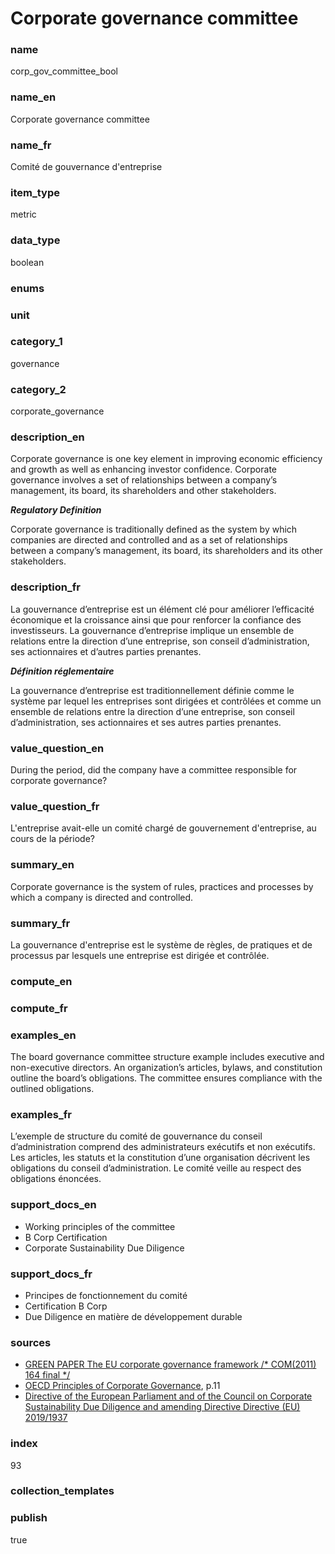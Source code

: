 # Corporate governance committee

### name

corp_gov_committee_bool

### name_en

Corporate governance committee

### name_fr

Comité de gouvernance d'entreprise

### item_type

metric

### data_type

boolean

### enums



### unit



### category_1

governance

### category_2

corporate_governance

### description_en

Corporate governance is one key element in improving economic efficiency and growth as well as
enhancing investor confidence. Corporate governance involves a set of relationships between a
company’s management, its board, its shareholders and other stakeholders.

***Regulatory Definition***

Corporate governance is traditionally defined as the system by which companies are directed and
controlled and as a set of relationships between a company’s management, its board, its shareholders
and its other stakeholders.


### description_fr

La gouvernance d’entreprise est un élément clé pour améliorer l’efficacité économique et la
croissance ainsi que pour renforcer la confiance des investisseurs. La gouvernance d’entreprise
implique un ensemble de relations entre la direction d’une entreprise, son conseil d’administration,
ses actionnaires et d’autres parties prenantes.

***Définition réglementaire***

La gouvernance d’entreprise est traditionnellement définie comme le système par lequel les
entreprises sont dirigées et contrôlées et comme un ensemble de relations entre la direction
d’une entreprise, son conseil d’administration, ses actionnaires et ses autres parties prenantes.

### value_question_en

During the period, did the company have a committee responsible for
corporate governance?

### value_question_fr

L'entreprise avait-elle un comité chargé de
gouvernement d'entreprise, au cours de la période?

### summary_en

Corporate governance is the system of rules, practices and processes by which a company is directed and controlled.

### summary_fr

La gouvernance d'entreprise est le système de règles, de pratiques et de processus par lesquels une entreprise est dirigée et contrôlée.

### compute_en



### compute_fr



### examples_en

The board governance committee structure example includes executive and non-executive directors.
An organization’s articles, bylaws, and constitution outline the board’s obligations. The committee
ensures compliance with the outlined obligations.  

### examples_fr

L’exemple de structure du comité de gouvernance du conseil d’administration comprend des
administrateurs exécutifs et non exécutifs. Les articles, les statuts et la constitution d’une
organisation décrivent les obligations du conseil d’administration. Le comité veille au respect
des obligations énoncées.

### support_docs_en

- Working principles of the committee
- B Corp Certification
- Corporate Sustainability Due Diligence

### support_docs_fr

- Principes de fonctionnement du comité
- Certification B Corp
- Due Diligence en matière de développement durable

### sources

- [GREEN PAPER The EU corporate governance framework /* COM(2011) 164 final */ ](https://eur-lex.europa.eu/legal-content/EN/ALL/?uri=celex%3A52011DC0164)
- [OECD Principles of Corporate Governance](https://www.oecd.org/corporate/ca/corporategovernanceprinciples/31557724.pdf), p.11
- [Directive of the European Parliament and of the Council on Corporate Sustainability Due
Diligence and amending Directive Directive (EU) 2019/1937](https://eur-lex.europa.eu/legal-content/EN/TXT/?uri=CELEX%3A52022PC0071)

### index

93

### collection_templates



### publish

true

